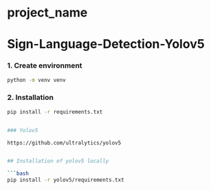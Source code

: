 project_name
==============================
# Sign-Language-Detection-Yolov5

### 1. Create environment

```bash
python -m venv venv

```

### 2. Installation

```bash
pip install -r requirements.txt


### Yolov5

https://github.com/ultralytics/yolov5


## Installation of yolov5 locally

```bash
pip install -r yolov5/requirements.txt
```